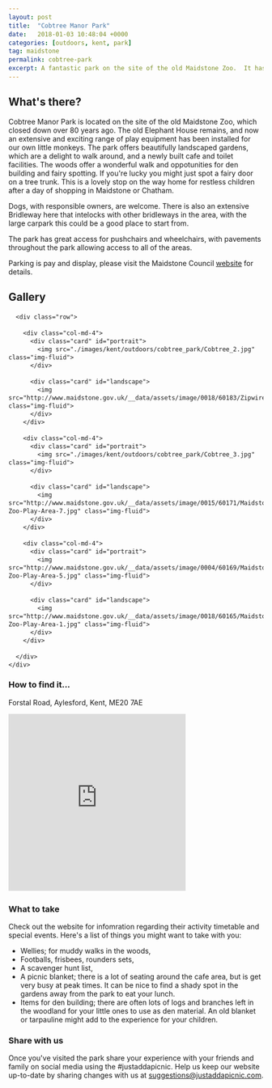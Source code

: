 ```yaml
---
layout: post
title:  "Cobtree Manor Park"
date:   2018-01-03 10:48:04 +0000
categories: [outdoors, kent, park]
tag: maidstone
permalink: cobtree-park
excerpt: A fantastic park on the site of the old Maidstone Zoo.  It has a great range of play equipment, a cafe with toilets and lovely walks through the gardens and woodland.
---
```


## What's there?
Cobtree Manor Park is located on the site of the old Maidstone Zoo, which closed down over 80 years ago. The old Elephant House remains, and now an extensive and exciting range of play equipment has been installed for our own little monkeys. The park offers beautifully landscaped gardens, which are a delight to walk around, and a newly built cafe and toilet facilities. The woods offer a wonderful walk and oppotunities for den building and fairy spotting.  If you're lucky you might just spot a fairy door on a tree trunk. This is a lovely stop on the way home for restless children after a day of shopping in Maidstone or Chatham.

Dogs, with responsible owners, are welcome.  There is also an extensive Bridleway here that intelocks with other bridleways in the area, with the large carpark this could be a good place to start from.

The park has great access for pushchairs and wheelchairs, with pavements throughout the park allowing access to all of the areas.

Parking is pay and display, please visit the Maidstone Council [website]("http://www.maidstone.gov.uk/residents/parks-and-play-areas/cobtree") for details.

## Gallery

<div class="container">

      <div class="row">

        <div class="col-md-4">
          <div class="card" id="portrait">
            <img src="./images/kent/outdoors/cobtree_park/Cobtree_2.jpg" class="img-fluid">
          </div>

          <div class="card" id="landscape">
            <img src="http://www.maidstone.gov.uk/__data/assets/image/0018/60183/Zipwire.jpg" class="img-fluid">
          </div>
        </div>

        <div class="col-md-4">
          <div class="card" id="portrait">
            <img src="./images/kent/outdoors/cobtree_park/Cobtree_3.jpg" class="img-fluid">
          </div>

          <div class="card" id="landscape">
            <img src="http://www.maidstone.gov.uk/__data/assets/image/0015/60171/Maidstone-Zoo-Play-Area-7.jpg" class="img-fluid">
          </div>
        </div>

        <div class="col-md-4">
          <div class="card" id="portrait">
            <img src="http://www.maidstone.gov.uk/__data/assets/image/0004/60169/Maidstone-Zoo-Play-Area-5.jpg" class="img-fluid">
          </div>

          <div class="card" id="landscape">
            <img src="http://www.maidstone.gov.uk/__data/assets/image/0018/60165/Maidstone-Zoo-Play-Area-1.jpg" class="img-fluid">
          </div>
        </div>
        
      </div>      
    </div>


### How to find it...
Forstal Road, Aylesford, Kent, ME20 7AE

<iframe src="https://www.google.com/maps/embed?pb=!1m18!1m12!1m3!1d2494.5774765864044!2d0.49785565163096046!3d51.30049917950151!2m3!1f0!2f0!3f0!3m2!1i1024!2i768!4f13.1!3m3!1m2!1s0x47df33aa4cfcb877%3A0x769819ae220a965f!2sCobtree!5e0!3m2!1sen!2suk!4v1511256786384" width="350" height="350" frameborder="0" style="border:0" allowfullscreen></iframe>

### What to take
Check out the website for infomration regarding their activity timetable and special events.
Here's a list of things you might want to take with you:
* Wellies; for muddy walks in the woods,
* Footballs, frisbees, rounders sets, 
* A scavenger hunt list, 
* A picnic blanket; there is a lot of seating around the cafe area, but is get very busy at peak times.  It can be nice to find a shady spot in the gardens away from the park to eat your lunch.
* Items for den building; there are often lots of logs and branches left in the woodland for your little ones to use as den material.  An old blanket or tarpauline might add to the experience for your children.

### Share with us
Once you've visited the park share your experience with your friends and family on social media using the #justaddapicnic.  Help us keep our website up-to-date by sharing changes with us at suggestions@justaddapicnic.com. 
